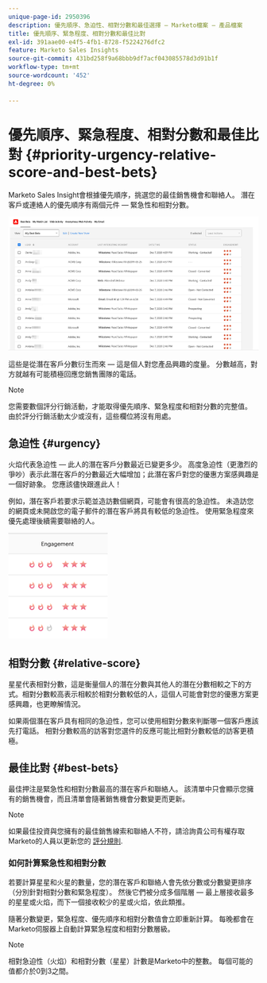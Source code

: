 ```yaml
---
unique-page-id: 2950396
description: 優先順序、急迫性、相對分數和最佳選擇 — Marketo檔案 — 產品檔案
title: 優先順序、緊急程度、相對分數和最佳比對
exl-id: 391aae00-e4f5-4fb1-8728-f5224276dfc2
feature: Marketo Sales Insights
source-git-commit: 431bd258f9a68bbb9df7acf043085578d3d91b1f
workflow-type: tm+mt
source-wordcount: '452'
ht-degree: 0%

---
```


# 優先順序、緊急程度、相對分數和最佳比對 {#priority-urgency-relative-score-and-best-bets}

Marketo Sales Insight會根據優先順序，挑選您的最佳銷售機會和聯絡人。 潛在客戶或連絡人的優先順序有兩個元件 — 緊急性和相對分數。

![](assets/priority-urgency-relative-score-and-best-bets-1.png)

這些是從潛在客戶分數衍生而來 — 這是個人對您產品興趣的度量。 分數越高，對方就越有可能積極回應您銷售團隊的電話。

>[!NOTE]
>
>您需要數個評分行銷活動，才能取得優先順序、緊急程度和相對分數的完整值。  由於評分行銷活動太少或沒有，這些欄位將沒有用處。

## 急迫性 {#urgency}

火焰代表急迫性 — 此人的潛在客戶分數最近已變更多少。 高度急迫性（更激烈的爭吵）表示此潛在客戶的分數最近大幅增加；此潛在客戶對您的優惠方案感興趣是一個好跡象。 您應該儘快跟進此人！

例如，潛在客戶若要求示範並造訪數個網頁，可能會有很高的急迫性。 未造訪您的網頁或未開啟您的電子郵件的潛在客戶將具有較低的急迫性。 使用緊急程度來優先處理後續需要聯絡的人。

![](assets/priority-urgency-relative-score-and-best-bets-2.png)

## 相對分數 {#relative-score}

星星代表相對分數，這是衡量個人的潛在分數與其他人的潛在分數相較之下的方式。相對分數較高表示相較於相對分數較低的人，這個人可能會對您的優惠方案更感興趣，也更瞭解情況。

如果兩個潛在客戶具有相同的急迫性，您可以使用相對分數來判斷哪一個客戶應該先打電話。 相對分數較高的訪客對您選件的反應可能比相對分數較低的訪客更積極。

## 最佳比對 {#best-bets}

最佳押注是緊急性和相對分數最高的潛在客戶和聯絡人。 該清單中只會顯示您擁有的銷售機會，而且清單會隨著銷售機會分數變更而更新。

>[!NOTE]
>
>如果最佳投資與您擁有的最佳銷售線索和聯絡人不符，請洽詢貴公司有權存取Marketo的人員以更新您的 [評分規則](/help/marketo/getting-started/quick-wins/simple-scoring.md).

### 如何計算緊急性和相對分數

若要計算星星和火星的數量，您的潛在客戶和聯絡人會先依分數或分數變更排序（分別針對相對分數和緊急程度）。 然後它們被分成多個階層 — 最上層接收最多的星星或火焰，而下一個接收較少的星或火焰，依此類推。

隨著分數變更，緊急程度、優先順序和相對分數值會立即重新計算。 每晚都會在Marketo伺服器上自動計算緊急程度和相對分數層級。

>[!NOTE]
>
>相對急迫性（火焰）和相對分數（星星）計數是Marketo中的整數。 每個可能的值都介於0到3之間。
